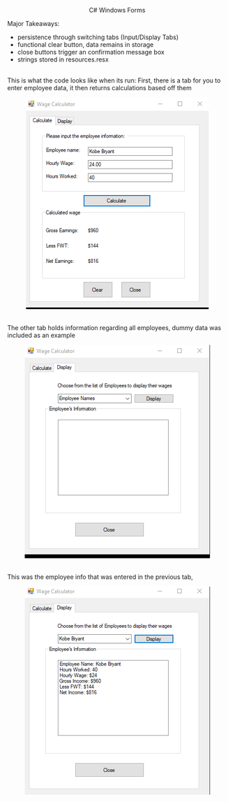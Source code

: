 <p align="center">
  C# Windows Forms
</p>

Major Takeaways:
- persistence through switching tabs (Input/Display Tabs)
- functional clear button, data remains in storage 
- close buttons trigger an confirmation message box
- strings stored in resources.resx
<br>
This is what the code looks like when its run:
First, there is a tab for you to enter employee data, it then returns calculations based off them
<p align="center">
  <img src="images/wage1.png">
</p>
<br>
The other tab holds information regarding all employees, 
dummy data was included as an example
<p align="center">
  <img src="images/wage2.png">
</p>
<br>
This was the employee info that was entered in the previous tab, 
<p align="center">
  <img src="images/wage3.png">
</p>
<br>
